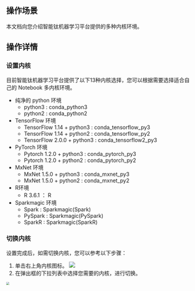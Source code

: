 ## 操作场景
本文档向您介绍智能钛机器学习平台提供的多种内核环境。


## 操作详情
### 设置内核
目前智能钛机器学习平台提供了以下13种内核选择，您可以根据需要选择适合自己的 Notebook 多内核环境。
+ 纯净的 python 环境
   + python3 : conda_python3
   + python2 : conda_python2
+ TensorFlow 环境
   + TensorFlow 1.14 + python3 : conda_tensorflow_py3
   + TensorFlow 1.14 + python2 : conda_tensorflow_py2
   + TensorFlow 2.0.0 + python3 : conda_tensorflow2_py3
+ PyTorch 环境
   + Pytorch 1.2.0 + python3 : conda_pytorch_py3
   + Pytorch 1.2.0 + python2 : conda_pytorch_py2
+ MxNet 环境
   + MxNet 1.5.0 + python3 : conda_mxnet_py3
   + MxNet 1.5.0 + python2 : conda_mxnet_py2
+ R环境
    + R 3.6.1 ： R
+ Sparkmagic 环境
     + Spark : Sparkmagic(Spark)
     + PySpark : Sparkmagic(PySpark)
     + SparkR : Sparkmagic(SparkR)

### 切换内核
设置完成后，如需切换内核，您可以参考以下步骤：
1. 单击右上角内核图标。
![](https://main.qcloudimg.com/raw/0939c3be02d1e14ff5e11f74a3c814db.png)
2. 在弹出框的下拉列表中选择您需要的内核，进行切换。

<img src="https://main.qcloudimg.com/raw/dd0728d9d363b0bd64fadc89b2970c6f.png" style="zoom:50%;" />
